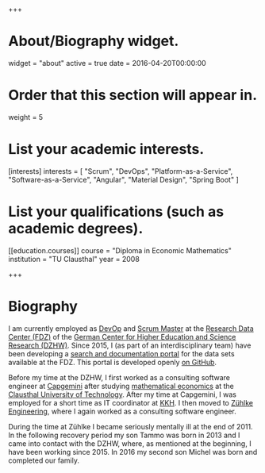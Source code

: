 +++
# About/Biography widget.
widget = "about"
active = true
date = 2016-04-20T00:00:00

# Order that this section will appear in.
weight = 5

# List your academic interests.
[interests]
interests = [
    "Scrum",
    "DevOps",
    "Platform-as-a-Service",
    "Software-as-a-Service",
    "Angular",
    "Material Design",
    "Spring Boot"
]

# List your qualifications (such as academic degrees).
[[education.courses]]
  course = "Diploma in Economic Mathematics"
  institution = "TU Clausthal"
  year = 2008

+++

# Biography

I am currently employed as [DevOp](https://en.wikipedia.org/wiki/DevOps) and [Scrum Master](https://www.scrumguides.org/scrum-guide.html#team-sm) at the [Research Data Center (FDZ)](https://fdz.dzhw.eu/en/index_html) of the [German Center for Higher Education and Science Research (DZHW)](https://www.dzhw.eu/en/index_html). Since 2015, I (as part of an interdisciplinary team) have been developing a [search and documentation portal](https://metadata.fdz.dzhw.eu/#!/en) for the data sets available at the FDZ. This portal is developed openly [on GitHub](https://github.com/dzhw/metadatamanagement).

Before my time at the DZHW, I first worked as a consulting software engineer at [Capgemini](https://www.capgemini.com/?georedirect_none=true) after studying [mathematical economics](https://en.wikipedia.org/wiki/Mathematical_economics) at the [Clausthal University of Technology](https://www.tu-clausthal.de/en/info/). After my time at Capgemini, I was employed for a short time as IT coordinator at [KKH](https://www.kkh.de/other-languages/willkommen-bei-der-kkh-englisch). I then moved to [Zühlke Engineering](https://www.zuehlke.com/de/en/), where I again worked as a consulting software engineer.

During the time at Zühlke I became seriously mentally ill at the end of 2011. In the following recovery period my son Tammo was born in 2013 and I came into contact with the DZHW, where, as mentioned at the beginning, I have been working since 2015. In 2016 my second son Michel was born and completed our family.

